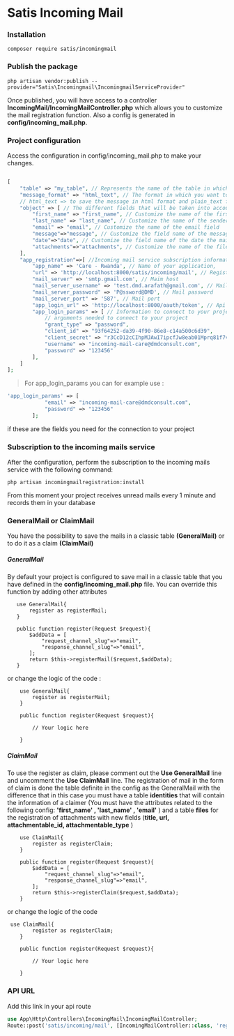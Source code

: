 # Satis Incoming Mail
### Installation 

```console
composer require satis/incomingmail 
```

### Publish the package
```console
php artisan vendor:publish --provider="Satis\Incomingmail\IncomingmailServiceProvider"
```
Once published, you will have access to a controller 
**IncomingMail/IncomingMailController.php** which allows you to customize the 
mail registration function. Also a config is generated in **config/incoming_mail.php**.

### Project configuration
Access the configuration in config/incoming_mail.php to make your changes. 
```php

[
    "table" => "my_table", // Represents the name of the table in which you want to save the different received mails
    "message_format" => "html_text", // The format in which you want to save the messages received from the mail :
    // html_text => to save the message in html format and plain_text for plain text
    "object" => [ // The different fields that will be taken into account to record in the table
        "first_name" => "first_name", // Customize the name of the first name field of the sender
        "last_name" => "last_name", // Customize the name of the sender "s name field
        "email" => "email", // Customize the name of the email field
        "message"=>"message", // Customize the field name of the message to be saved
        "date"=>"date", // Customize the field name of the date the mail was sent
        "attachments"=>"attachments", // Customize the name of the file field, this field is of type json
    ],
    "app_registration"=>[ //Incoming mail service subscription information
        "app_name" => 'Care - Rwanda', // Name of your application,
        "url" => 'http://localhost:8000/satis/incoming/mail', // Registration link for incoming mail
        "mail_server" => 'smtp.gmail.com', // Maim host
        "mail_server_username" => 'test.dmd.arafath@gmail.com', // Mail username
        "mail_server_password" => 'P@ssword@DMD', // Mail password
        "mail_server_port" => '587', // Mail port
        "app_login_url" => 'http://localhost:8000/oauth/token', // Api authentication
        "app_login_params" => [ // Information to connect to your project. The different colunms to change following
            // arguments needed to connect to your project
            "grant_type" => "password",
            "client_id" => "93f64252-da39-4f90-86e8-c14a500c6d39",
            "client_secret" => "r3CcD12cCIhpMJAwI7ipcfJw8eab01Mprq81f7vc",
            "username" => "incoming-mail-care@dmdconsult.com",
            "password" => "123456"
        ],
    ]
];
```
>For app_login_params you can for example use :
```php
'app_login_params' => [
            "email" => "incoming-mail-care@dmdconsult.com",
            "password" => "123456"
        ];
```

if these are the fields you need for the connection to your project

### Subscription to the incoming mails service
After the configuration, perform the subscription to the incoming mails service with the following command: 
```console
php artisan incomingmailregistration:install
```
From this moment your project receives unread mails every 1 minute and records them in your database

### GeneralMail or ClaimMail

You have the possibility to save the mails in a classic table
 **(GeneralMail)** or to do it as a claim **(ClaimMail)**

##### GeneralMail
By default your project is configured to save mail in a classic 
table that you have defined in the **config/incoming_mail.php** file.
You can override this function by adding other attributes
 ```console
	use GeneralMail{
        register as registerMail;
    }

    public function register(Request $request){
        $addData = [
            "request_channel_slug"=>"email",
            "response_channel_slug"=>"email",
        ];
        return $this->registerMail($request,$addData);
    } 
```
or change the logic of the code :  
```console
    use GeneralMail{
        register as registerMail;
    }

    public function register(Request $request){
        
        // Your logic here

    } 
```

##### ClaimMail
To use the register as claim, please comment out the **Use GeneralMail** 
line and uncomment the **Use ClaimMail** line.
The registration of mail in the form of claim is done the table 
definite in the config as the GeneralMail with the difference that in 
this case you must have a table **identities** that will contain the information
 of a claimer (You must have the attributes related to the 
 following config: **'first_name' , 'last_name' , 'email'** ) and a 
 table **files** for the registration of attachments with new 
 fields (**title, url, attachmentable_id, attachmentable_type** )

```console
	use ClaimMail{
        register as registerClaim;
    }

    public function register(Request $request){
        $addData = [
            "request_channel_slug"=>"email",
            "response_channel_slug"=>"email",
        ];
        return $this->registerClaim($request,$addData);
    } 
```

or change the logic of the code

```console
 use ClaimMail{
        register as registerClaim;
    }

    public function register(Request $request){
        
        // Your logic here

    } 
```

### API URL
Add this link in your api route
```php
use App\Http\Controllers\IncomingMail\IncomingMailController;
Route::post('satis/incoming/mail', [IncomingMailController::class, 'register']);
```
